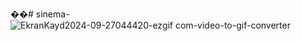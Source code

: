 ��#   s i n e m a - 
 
 ![EkranKayd2024-09-27044420-ezgif com-video-to-gif-converter](https://github.com/user-attachments/assets/af9f2300-6d39-4797-99a2-ee786c208640)
